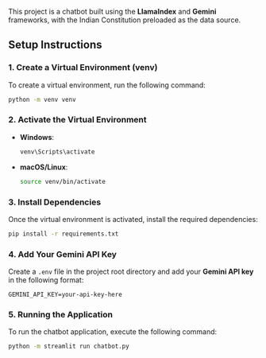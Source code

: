 This project is a chatbot built using the **LlamaIndex** and **Gemini** frameworks, with the Indian Constitution preloaded as the data source.

## Setup Instructions

### 1. Create a Virtual Environment (venv)
To create a virtual environment, run the following command:
```bash
python -m venv venv
```

### 2. Activate the Virtual Environment
- **Windows**: 
  ```bash
  venv\Scripts\activate
  ```
- **macOS/Linux**: 
  ```bash
  source venv/bin/activate
  ```

### 3. Install Dependencies
Once the virtual environment is activated, install the required dependencies:
```bash
pip install -r requirements.txt
```

### 4. Add Your Gemini API Key
Create a `.env` file in the project root directory and add your **Gemini API key** in the following format:
```
GEMINI_API_KEY=your-api-key-here
```

### 5. Running the Application
To run the chatbot application, execute the following command:
```bash
python -m streamlit run chatbot.py
```
